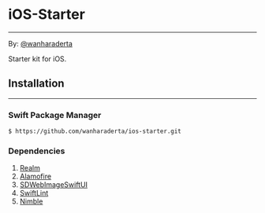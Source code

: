 # iOS-Starter
-------------

By: [@wanharaderta](https://github.com/wanharaderta)

Starter kit for iOS.

## Installation
-------------
### Swift Package Manager
```
$ https://github.com/wanharaderta/ios-starter.git

```

### Dependencies
1. [Realm](https://github.com/realm/realm-cocoa)
2. [Alamofire](https://github.com/Alamofire/Alamofire)
3. [SDWebImageSwiftUI](https://github.com/SDWebImage/SDWebImageSwiftUI)
4. [SwiftLint](https://github.com/realm/SwiftLint)
5. [Nimble](https://github.com/Quick/Nimble)
